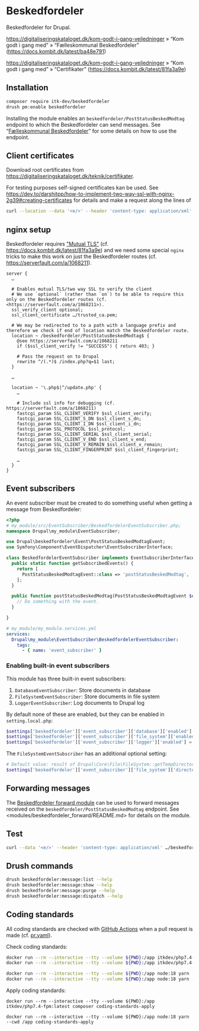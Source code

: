 # Beskedfordeler

Beskedfordeler for Drupal.

<https://digitaliseringskataloget.dk/kom-godt-i-gang-vejledninger>
» “Kom godt i gang med”
» “Fælleskommunal Beskedfordeler”
(<https://docs.kombit.dk/latest/ba48e791>)

<https://digitaliseringskataloget.dk/kom-godt-i-gang-vejledninger>
» “Kom godt i gang med”
» “Certifikater”
(<https://docs.kombit.dk/latest/81fa3a9e>)

## Installation

```sh
composer require itk-dev/beskedfordeler
drush pm:enable beskedfordeler
```

Installing the module enables an `beskedfordeler/PostStatusBeskedModtag`
endpoint to which the Beskedfordeler can send messages. See “[Fælleskommunal
Beskedfordeler](https://docs.kombit.dk/latest/ba48e791)” for some details on how
to use the endpoint.

## Client certificates

Download root certificates from
<https://digitaliseringskataloget.dk/teknik/certifikater>.

For testing purposes self-signed certificates kan be used. See
<https://dev.to/darshitpp/how-to-implement-two-way-ssl-with-nginx-2g39#creating-certificates>
for details and make a request along the lines of

```sh
curl --location --data '<e/>' --header 'content-type: application/xml' …/beskedfordeler/PostStatusBeskedModtag --cert user.pfx --cert-type P12
```

## nginx setup

Beskedfordeler requires ["Mutual
TLS"](https://www.google.com/search?q=Mutual+TLS) (cf.
<https://docs.kombit.dk/latest/81fa3a9e>) and we need some special `nginx`
tricks to make this work on just the Beskedfordeler routes (cf.
<https://serverfault.com/a/1068211>).

```nginx
server {
  …

  # Enables mutual TLS/two way SSL to verify the client
  # We use `optional` (rather than `on`) to be able to require this only on the Beskedfordeler routes (cf. <https://serverfault.com/a/1068211>).
  ssl_verify_client optional;
  ssl_client_certificate …/trusted_ca.pem;

  # We may be redirected to to a path with a language prefix and therefore we check if end of location match the Beskedfordeler route.
  location ~ /beskedfordeler/PostStatusBeskedModtag$ {
    @see https://serverfault.com/a/1068211
    if ($ssl_client_verify != "SUCCESS") { return 403; }

    # Pass the request on to Drupal
    rewrite ^/(.*)$ /index.php?q=$1 last;
  }

  …

  location ~ '\.php$|^/update.php' {
    …

    # Include ssl info for debugging (cf. https://serverfault.com/a/1068211)
    fastcgi_param SSL_CLIENT_VERIFY $ssl_client_verify;
    fastcgi_param SSL_CLIENT_S_DN $ssl_client_s_dn;
    fastcgi_param SSL_CLIENT_I_DN $ssl_client_i_dn;
    fastcgi_param SSL_PROTOCOL $ssl_protocol;
    fastcgi_param SSL_CLIENT_SERIAL $ssl_client_serial;
    fastcgi_param SSL_CLIENT_V_END $ssl_client_v_end;
    fastcgi_param SSL_CLIENT_V_REMAIN $ssl_client_v_remain;
    fastcgi_param SSL_CLIENT_FINGERPRINT $ssl_client_fingerprint;

    …
  }
}
```

## Event subscribers

An event subscriber must be created to do something useful when getting a
message from Beskedfordeler:

```php
<?php
# my_module/src/EventSubscriber/BeskedfordelerEventSubscriber.php;
namespace Drupal\my_module\EventSubscriber;

use Drupal\beskedfordeler\Event\PostStatusBeskedModtagEvent;
use Symfony\Component\EventDispatcher\EventSubscriberInterface;

class BeskedfordelerEventSubscriber implements EventSubscriberInterface {
  public static function getSubscribedEvents() {
    return [
      PostStatusBeskedModtagEvent::class => 'postStatusBeskedModtag',
    ];
  }

  public function postStatusBeskedModtag(PostStatusBeskedModtagEvent $event): void {
    // Do something with the event.
  }

}
```

```yaml
# my_module/my_module.services.yml
services:
  Drupal\my_module\EventSubscriber\BeskedfordelerEventSubscriber:
    tags:
      - { name: 'event_subscriber' }
```

### Enabling built-in event subscribers

This module has three built-in event subscribers:

1. `DatabaseEventSubscriber`: Store documents in database
2. `FileSystemEventSubscriber`: Store documents in file system
3. `LoggerEventSubscriber`: Log documents to Drupal log

By default none of these are enabled, but they can be enabled in
`setting.local.php`:

```php
$settings['beskedfordeler']['event_subscriber']['database']['enabled'] = TRUE;
$settings['beskedfordeler']['event_subscriber']['file_system']['enabled'] = TRUE;
$settings['beskedfordeler']['event_subscriber']['logger']['enabled'] = TRUE;
```

The `FileSystemEventSubscriber` has an additional optional setting:

```php
# Default value: result of Drupal\Core\File\FileSystem::getTempDirectory()
$settings['beskedfordeler']['event_subscriber']['file_system']['directory'] = DRUPAL_ROOT.'/beskedfordeler';
```

## Forwarding messages

The [Beskedfordeler forward module](modules/beskedfordeler_forward/README.md)
can be used to forward messages received on the
`beskedfordeler/PostStatusBeskedModtag` endpoint. See
<modules/beskedfordeler_forward/README.md> for details on the module.

## Test

```sh
curl --data '<e/>' --header 'content-type: application/xml' …/beskedfordeler/PostStatusBeskedModtag
```

## Drush commands

```sh
drush beskedfordeler:message:list --help
drush beskedfordeler:message:show --help
drush beskedfordeler:message:purge --help
drush beskedfordeler:message:dispatch --help
```

## Coding standards

All coding standards are checked with [GitHub
Actions](https://github.com/features/actions) when a pull request is made (cf.
[pr.yaml](.github/workflows/pr.yaml)).

Check coding standards:

```sh
docker run --rm --interactive --tty --volume ${PWD}:/app itkdev/php7.4-fpm:latest composer install
docker run --rm --interactive --tty --volume ${PWD}:/app itkdev/php7.4-fpm:latest composer coding-standards-check

docker run --rm --interactive --tty --volume ${PWD}:/app node:18 yarn --cwd /app install
docker run --rm --interactive --tty --volume ${PWD}:/app node:18 yarn --cwd /app coding-standards-check
```

Apply coding standards:

```shell
docker run --rm --interactive --tty --volume ${PWD}:/app itkdev/php7.4-fpm:latest composer coding-standards-apply

docker run --rm --interactive --tty --volume ${PWD}:/app node:18 yarn --cwd /app coding-standards-apply
```
